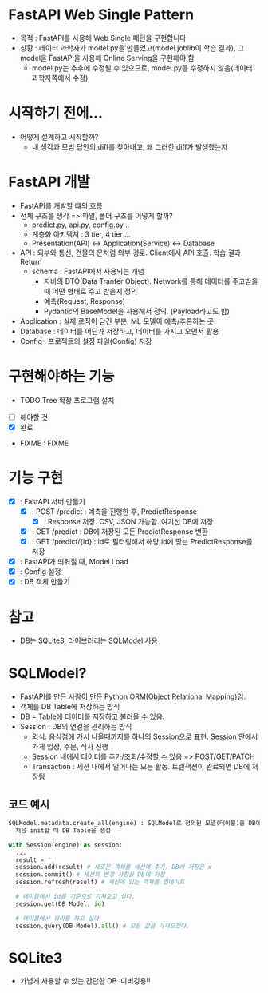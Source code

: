 # FastAPI Web Single Pattern
- 목적 : FastAPI를 사용해 Web Single 패턴을 구현합니다
- 상황 : 데이터 과학자가 model.py을 만들었고(model.joblib이 학습 결과), 그 model을 FastAPI을 사용해 Online Serving을 구현해야 함
  - model.py는 추후에 수정될 수 있으므로, model.py를 수정하지 않음(데이터 과학자쪽에서 수정)

# 시작하기 전에...
- 어떻게 설계하고 시작할까?
  - 내 생각과 모범 답안의 diff를 찾아내고, 왜 그러한 diff가 발생했는지

# FastAPI 개발
- FastAPI를 개발할 떄의 흐름
- 전체 구조를 생각 => 파일, 폴더 구조를 어떻게 할까?
  - predict.py, api.py, config.py ..
  - 계층화 아키텍쳐 : 3 tier, 4 tier ...
  - Presentation(API) <-> Application(Service) <-> Database
- API : 외부와 통신, 건물의 문처럼 외부 경로. Client에서 API 호출. 학습 결과 Return
  - schema : FastAPI에서 사용되는 개념
    - 자바의 DTO(Data Tranfer Object). Network를 통해 데이터를 주고받을 때 어떤 형태로 주고 받을지 정의
    - 예측(Request, Response)
    - Pydantic의 BaseModel을 사용해서 정의. (Payload라고도 함)
- Application : 실제 로직이 담긴 부분, ML 모델이 예측/추론하는 곳
- Database : 데이터를 어딘가 저장하고, 데이터를 가지고 오면서 활용
- Config : 프로젝트의 설정 파일(Config) 저장


# 구현해야하는 기능
- TODO Tree 확장 프로그램 설치
- [ ] 해야할 것
- [x] 완료
- FIXME : FIXME

# 기능 구현
- [x] : FastAPI 서버 만들기
  - [x] : POST /predict : 예측을 진행한 후, PredictResponse
    - [x] : Response 저장. CSV, JSON 가능함. 여기선 DB에 저장
  - [x] : GET /predict : DB에 저장된 모든 PredictResponse 변환
  - [x] : GET /predict/{id} : id로 필터링해서 해당 id에 맞는 PredictResponse를 저장
- [x] : FastAPI가 띄워질 때, Model Load
- [x] : Config 설정
- [x] : DB 객체 만들기

# 참고
- DB는 SQLite3, 라이브러리는 SQLModel 사용

# SQLModel?
- FastAPI를 만든 사람이 만든 Python ORM(Object Relational Mapping)임.
- 객체를 DB Table에 저장하는 방식
- DB = Table에 데이터를 저장하고 불러올 수 있음.
- Session : DB의 연결을 관리하는 방식
  - 외식. 음식점에 가서 나올때까지를 하나의 Session으로 표현. Session 안에서 가게 입장, 주문, 식사 진행
  - Session 내에서 데이터를 추가/조회/수정할 수 있음 => POST/GET/PATCH
  - Transaction : 세션 내에서 일어나는 모든 활동. 트랜잭션이 완료되면 DB에 저장됨

## 코드 예시
```python
SQLModel.metadata.create_all(engine) : SQLModel로 정의된 모델(테이블)을 DB에 생성
- 처음 init할 때 DB Table을 생성
```

```python
with Session(engine) as session:
  ...
  result = ''
  session.add(result) # 새로운 객체를 세션에 추가. DB에 저장은 x
  session.commit() # 세션의 변경 사항을 DB에 저장
  session.refresh(result) # 세선에 있는 객체를 업데이트

  # 테이블에서 id를 기준으로 가져오고 싶다.
  session.get(DB Model, id)

  # 테이블에서 쿼리를 하고 싶다
  session.query(DB Model).all() # 모든 값을 가져오겠다.
```

# SQLite3
- 가볍게 사용할 수 있는 간단한 DB. 디버깅용!!